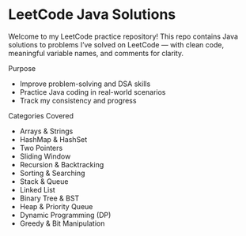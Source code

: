 # LeetCode Java Solutions

Welcome to my LeetCode practice repository! This repo contains Java solutions to problems I’ve solved on LeetCode — with clean code, meaningful variable names, and comments for clarity.

 Purpose

- Improve problem-solving and DSA skills
- Practice Java coding in real-world scenarios
- Track my consistency and progress

 Categories Covered

-  Arrays & Strings
-  HashMap & HashSet
-  Two Pointers
-  Sliding Window
-  Recursion & Backtracking
-  Sorting & Searching
-  Stack & Queue
-  Linked List
-  Binary Tree & BST
-  Heap & Priority Queue
-  Dynamic Programming (DP)
-  Greedy & Bit Manipulation



